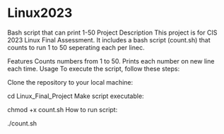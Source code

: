 # Linux2023
Bash script that can print 1-50
Project Description
This project is for CIS 2023 Linux Final Assessment. It includes a bash script (count.sh) that counts to run 1 to 50 seperating each per linec.

Features
Counts numbers from 1 to 50.
Prints each number on new line each time.
Usage
To execute the script, follow these steps:

Clone the repository to your local machine:




cd Linux_Final_Project
Make script executable:

chmod +x count.sh
How to run script:

./count.sh
